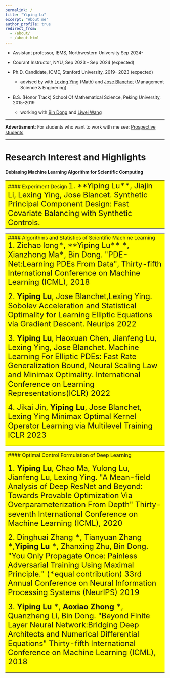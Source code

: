 ```yaml
---
permalink: /
title: "Yiping Lu"
excerpt: "About me"
author_profile: true
redirect_from: 
  - /about/
  - /about.html
---
```




- Assistant professor, IEMS, Northwestern University Sep 2024- 

- Courant Instructor, NYU, Sep 2023 - Sep 2024 (expected)

- Ph.D. Candidate, ICME, Stanford University, 2019- 2023 (expected)
  -  advised by with [Lexing Ying](https://web.stanford.edu/~lexing/) (Math) and [Jose Blanchet](https://scholar.google.com/citations?user=O24CcQQAAAAJ) (Management Science & Enginering).



- B.S. (Honor Track)  School Of Mathematical Science, Peking University, 2015-2019
  - working with [Bin Dong](http://faculty.bicmr.pku.edu.cn/~dongbin/) and [Liwei Wang](http://www.liweiwang-pku.com/) 

___

**Advertisment**: For students who want to work with me see: [Prospective students](https://docs.google.com/document/d/1PGZgc0EcAZrYt7PxAo7_jLOPztWU3Fko5gYq0bXtMnc/edit?usp=sharing)

---

# Research Interest and Highlights

#### Debiasing Machine Learning Algorithm for Scientific Computing

<table><tr><td bgcolor=yellow>
####  Experiment Design
  <font size=5>1. **Yiping Lu**, Jiajin Li, Lexing Ying, Jose Blancet. Synthetic Principal Component Design: Fast Covariate Balancing with Synthetic Controls.</font>
 </td></tr></table>
  
<table><tr><td bgcolor=yellow>  
#### Algorithms and Statistics of Scientific Machine Learning
  <font size=5>1. Zichao long*, **Yiping Lu** *, Xianzhong Ma*, Bin Dong. "PDE-Net:Learning PDEs From Data", Thirty-fifth International Conference on Machine Learning (ICML), 2018</font>

  <font size=5>2. **Yiping Lu**, Jose Blanchet,Lexing Ying. Sobolev Acceleration and Statistical Optimality for Learning Elliptic Equations via Gradient Descent. Neurips 2022</font>
  
  <font size=5>3. **Yiping Lu**, Haoxuan Chen, Jianfeng Lu, Lexing Ying, Jose Blanchet. Machine Learning For Elliptic PDEs: Fast Rate Generalization Bound, Neural Scaling Law and Minimax Optimality. International Conference on Learning Representations(ICLR) 2022 </font>

  <font size=5>4. Jikai Jin, **Yiping Lu**, Jose Blanchet, Lexing Ying Minimax Optimal Kernel Operator Learning via Multilevel Training ICLR 2023</font>
 </td></tr></table>
 

<table><tr><td bgcolor=yellow>  
#### Optimal Control Formulation of Deep Learning

  <font size=5> 1. **Yiping Lu**, Chao Ma, Yulong Lu, Jianfeng Lu, Lexing Ying. "A Mean-field Analysis of Deep ResNet and Beyond: Towards Provable Optimization Via Overparameterization From Depth" Thirty-seventh International Conference on Machine Learning (ICML), 2020</font>

  <font size=5> 2. Dinghuai Zhang *, Tianyuan Zhang *,**Yiping Lu** *, Zhanxing Zhu, Bin Dong. "You Only Propagate Once: Painless Adversarial Training Using Maximal Principle." (*equal contribution) 33rd Annual Conference on Neural Information Processing Systems (NeurIPS) 2019</font>

  <font size=5> 3. **Yiping Lu** *, **Aoxiao Zhong** *, Quanzheng Li, Bin Dong. "Beyond Finite Layer Neural Network:Bridging Deep Architects and Numerical Differential Equations" Thirty-fifth International Conference on Machine Learning (ICML), 2018</font>
</td></tr></table>
